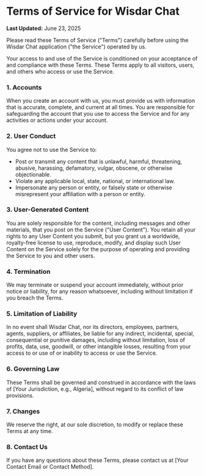 
# Terms of Service for Wisdar Chat

**Last Updated:** June 23, 2025

Please read these Terms of Service ("Terms") carefully before using the Wisdar Chat application ("the Service") operated by us.

Your access to and use of the Service is conditioned on your acceptance of and compliance with these Terms. These Terms apply to all visitors, users, and others who access or use the Service.

### 1. Accounts

When you create an account with us, you must provide us with information that is accurate, complete, and current at all times. You are responsible for safeguarding the account that you use to access the Service and for any activities or actions under your account.

### 2. User Conduct

You agree not to use the Service to:

* Post or transmit any content that is unlawful, harmful, threatening, abusive, harassing, defamatory, vulgar, obscene, or otherwise objectionable.
* Violate any applicable local, state, national, or international law.
* Impersonate any person or entity, or falsely state or otherwise misrepresent your affiliation with a person or entity.

### 3. User-Generated Content

You are solely responsible for the content, including messages and other materials, that you post on the Service ("User Content"). You retain all your rights to any User Content you submit, but you grant us a worldwide, royalty-free license to use, reproduce, modify, and display such User Content on the Service solely for the purpose of operating and providing the Service to you and other users.

### 4. Termination

We may terminate or suspend your account immediately, without prior notice or liability, for any reason whatsoever, including without limitation if you breach the Terms.

### 5. Limitation of Liability

In no event shall Wisdar Chat, nor its directors, employees, partners, agents, suppliers, or affiliates, be liable for any indirect, incidental, special, consequential or punitive damages, including without limitation, loss of profits, data, use, goodwill, or other intangible losses, resulting from your access to or use of or inability to access or use the Service.

### 6. Governing Law

These Terms shall be governed and construed in accordance with the laws of [Your Jurisdiction, e.g., Algeria], without regard to its conflict of law provisions.

### 7. Changes

We reserve the right, at our sole discretion, to modify or replace these Terms at any time.

### 8. Contact Us

If you have any questions about these Terms, please contact us at [Your Contact Email or Contact Method].
